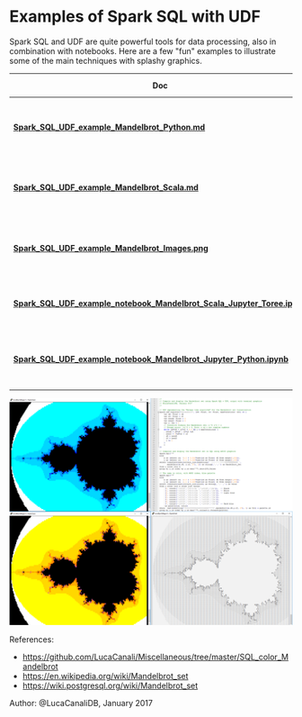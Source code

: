 # Examples of Spark SQL with UDF 

Spark SQL and UDF are quite powerful tools for data processing, also in combination with notebooks.
Here are a few "fun" examples to illustrate some of the main techniques with splashy graphics.
 
| Doc                        | Short description
| -------------------------- | -------------------------------------------------------------------------------------
| [**Spark_SQL_UDF_example_Mandelbrot_Python.md**](Spark_SQL_UDF_example_Mandelbrot_Python.md) | Spark SQL + UDF, Mandelbrot set example in Scala
| [**Spark_SQL_UDF_example_Mandelbrot_Scala.md**](Spark_SQL_UDF_example_Mandelbrot_Scala.md) | Spark SQL + UDF, Mandelbrot set example in Python
| [**Spark_SQL_UDF_example_Mandelbrot_Images.png**](Spark_SQL_UDF_example_Mandelbrot_Images.png) | Output images of the Mandelbrot set example
| [**Spark_SQL_UDF_example_notebook_Mandelbrot_Scala_Jupyter_Toree.ipynb**](Spark_SQL_UDF_example_notebook_Mandelbrot_Scala_Jupyter_Toree.ipynb) | Jupyter notebook with Python kernel
| [**Spark_SQL_UDF_example_notebook_Mandelbrot_Jupyter_Python.ipynb**](Spark_SQL_UDF_example_notebook_Mandelbrot_Jupyter_Python.ipynb) | Jupyter notebook in Scala with Apache Toree kernel

![Mandelbrot SQL in color](Spark_SQL_UDF_example_Mandelbrot_Images.png)

References:
- https://github.com/LucaCanali/Miscellaneous/tree/master/SQL_color_Mandelbrot
- https://en.wikipedia.org/wiki/Mandelbrot_set
- https://wiki.postgresql.org/wiki/Mandelbrot_set

Author: @LucaCanaliDB, January 2017
